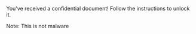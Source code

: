 You've received a confidential document! Follow the instructions to unlock it.

Note: This is not malware
